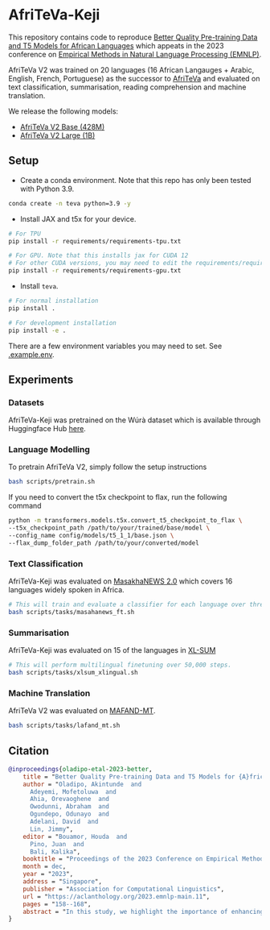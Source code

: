 # AfriTeVa-Keji

This repository contains code to reproduce [Better Quality Pre-training Data and T5 Models for African Languages](https://openreview.net/forum?id=ybc9V6Cbq2) which appeats in the 2023 conference on [Empirical Methods in Natural Language Processing (EMNLP)](https://2023.emnlp.org/).

AfriTeVa V2 was trained on 20 languages (16 African Langauges + Arabic, English, French, Portuguese) as the successor to [AfriTeVa](https://github.com/castorini/afriteva) and evaluated on text classification, summarisation, reading comprehension and machine translation.

We release the following models:

* [AfriTeVa V2 Base (428M)](https://huggingface.co/castorini/afriteva_v2_base)
* [AfriTeVa V2 Large (1B)](https://huggingface.co/castorini/afriteva_v2_large)
## Setup

* Create a conda environment. Note that this repo has only been tested with Python 3.9.

```bash
conda create -n teva python=3.9 -y
```

* Install JAX and t5x for your device.

```bash
# For TPU
pip install -r requirements/requirements-tpu.txt
```

```bash
# For GPU. Note that this installs jax for CUDA 12
# For other CUDA versions, you may need to edit the requirements/requirements-gpu.txt
pip install -r requirements/requirements-gpu.txt
```

* Install `teva`. 

```bash
# For normal installation
pip install .
```

```bash
# For development installation
pip install -e .
```

There are a few environment variables you may need to set. See [.example.env](.example.env).

## Experiments

### Datasets

AfriTeVa-Keji was pretrained on the Wúrà dataset which is available through Huggingface Hub [here](https://huggingface.co/datasets/castorini/wura).


### Language Modelling

To pretrain AfriTeVa V2, simply follow the setup instructions

```bash
bash scripts/pretrain.sh
```

If you need to convert the t5x checkpoint to flax, run the following command

```bash
python -m transformers.models.t5x.convert_t5_checkpoint_to_flax \
--t5x_checkpoint_path /path/to/your/trained/base/model \
--config_name config/models/t5_1_1/base.json \
--flax_dump_folder_path /path/to/your/converted/model
```

### Text Classification

AfriTeVa-Keji was evaluated on [MasakhaNEWS 2.0](https://github.com/masakhane-io/masakhane-news) which covers 16 languages widely spoken in Africa.

```bash
# This will train and evaluate a classifier for each language over three seeds.
bash scripts/tasks/masahanews_ft.sh
```

### Summarisation

AfriTeVa-Keji was evaluated on 15 of the languages in [XL-SUM](https://github.com/csebuetnlp/xl-sum) 

```bash
# This will perform multilingual finetuning over 50,000 steps.
bash scripts/tasks/xlsum_xlingual.sh
```

### Machine Translation

AfriTeVa V2 was evaluated on [MAFAND-MT](https://huggingface.co/datasets/masakhane/mafand). 

```bash
bash scripts/tasks/lafand_mt.sh
```

## Citation

```bibtex
@inproceedings{oladipo-etal-2023-better,
    title = "Better Quality Pre-training Data and T5 Models for {A}frican Languages",
    author = "Oladipo, Akintunde  and
      Adeyemi, Mofetoluwa  and
      Ahia, Orevaoghene  and
      Owodunni, Abraham  and
      Ogundepo, Odunayo  and
      Adelani, David  and
      Lin, Jimmy",
    editor = "Bouamor, Houda  and
      Pino, Juan  and
      Bali, Kalika",
    booktitle = "Proceedings of the 2023 Conference on Empirical Methods in Natural Language Processing",
    month = dec,
    year = "2023",
    address = "Singapore",
    publisher = "Association for Computational Linguistics",
    url = "https://aclanthology.org/2023.emnlp-main.11",
    pages = "158--168",
    abstract = "In this study, we highlight the importance of enhancing the quality of pretraining data in multilingual language models. Existing web crawls have demonstrated quality issues, particularly in the context of low-resource languages. Consequently, we introduce a new multilingual pretraining corpus for 16 African languages, designed by carefully auditing existing pretraining corpora to understand and rectify prevalent quality issues. To compile this dataset, we undertake a rigorous examination of current data sources for thirteen languages within one of the most extensive multilingual web crawls, mC4, and extract cleaner data through meticulous auditing and improved web crawling strategies. Subsequently, we pretrain a new T5-based model on this dataset and evaluate its performance on multiple downstream tasks. Our model demonstrates better downstream effectiveness over existing pretrained models across four NLP tasks, underscoring the critical role data quality plays in pretraining language models in low-resource scenarios. Specifically, on cross-lingual QA evaluation, our new model is more than twice as effective as multilingual T5. All code, data and models are publicly available at https://github.com/castorini/AfriTeVa-keji.",
}

```
